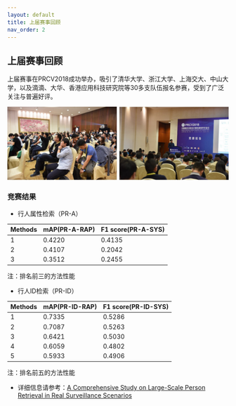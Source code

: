 ```yaml
---
layout: default
title: 上届赛事回顾
nav_order: 2
---
```


## 上届赛事回顾

上届赛事在PRCV2018成功举办，吸引了清华大学、浙江大学、上海交大、中山大学，以及滴滴、大华、香港应用科技研究院等30多支队伍报名参赛，受到了广泛关注与普遍好评。

![研讨会现场](/images/live.jpg)

### 竞赛结果

* 行人属性检索（PR-A）

|Methods|mAP(PR-A-RAP)|F1 score(PR-A-SYS)|
|:----|:----|:----|
|1|0.4220|0.4135|
|2|0.4107|0.2042|
|3|0.3512|0.2455|

注：排名前三的方法性能

* 行人ID检索（PR-ID）

|Methods|mAP(PR-ID-RAP)|F1 score(PR-ID-SYS)|
|:----|:----|:----|
|1|0.7335|0.5286|
|2|0.7087|0.5263|
|3|0.6421|0.5030|
|4|0.6059|0.4802|
|5|0.5933|0.4906|

注：排名前五的方法性能

* 详细信息请参考：[A Comprehensive Study on Large-Scale Person Retrieval in Real Surveillance Scenarios](https://ieeexplore.ieee.org/document/8909851)
